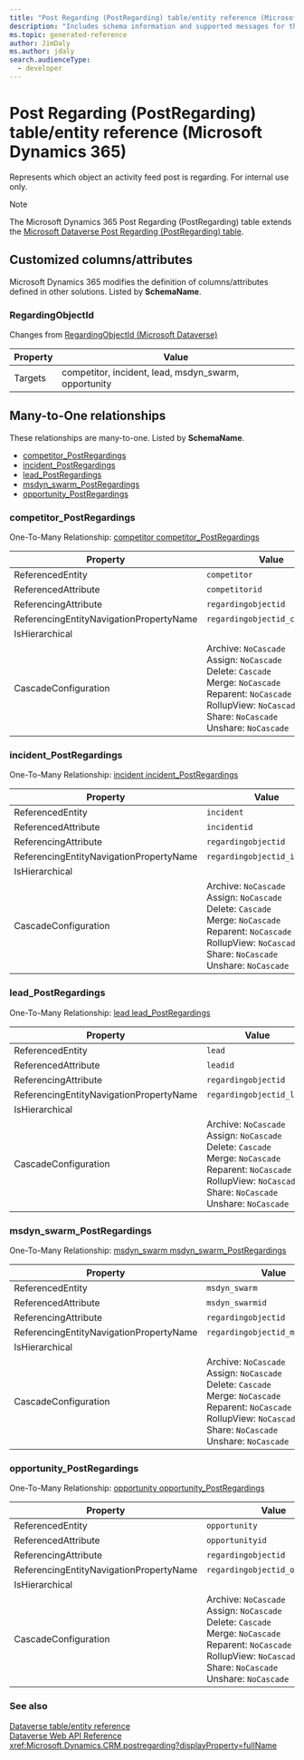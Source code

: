 ```yaml
---
title: "Post Regarding (PostRegarding) table/entity reference (Microsoft Dynamics 365)"
description: "Includes schema information and supported messages for the Post Regarding (PostRegarding) table/entity with Microsoft Dynamics 365."
ms.topic: generated-reference
author: JimDaly
ms.author: jdaly
search.audienceType: 
  - developer
---
```


# Post Regarding (PostRegarding) table/entity reference (Microsoft Dynamics 365)

Represents which object an activity feed post is regarding. For internal use only.

> [!NOTE]
> The Microsoft Dynamics 365 Post Regarding (PostRegarding) table extends the [Microsoft Dataverse Post Regarding (PostRegarding) table](/power-apps/developer/data-platform/reference/entities/postregarding).



## Customized columns/attributes

Microsoft Dynamics 365 modifies the definition of columns/attributes defined in other solutions. Listed by **SchemaName**.

### <a name="BKMK_RegardingObjectId"></a> RegardingObjectId

Changes from [RegardingObjectId (Microsoft Dataverse)](/power-apps/developer/data-platform/reference/entities/postregarding#BKMK_RegardingObjectId)

|Property|Value|
|---|---|
|Targets|competitor, incident, lead, msdyn_swarm, opportunity|


## Many-to-One relationships

These relationships are many-to-one. Listed by **SchemaName**.

- [competitor_PostRegardings](#BKMK_competitor_PostRegardings)
- [incident_PostRegardings](#BKMK_incident_PostRegardings)
- [lead_PostRegardings](#BKMK_lead_PostRegardings)
- [msdyn_swarm_PostRegardings](#BKMK_msdyn_swarm_PostRegardings)
- [opportunity_PostRegardings](#BKMK_opportunity_PostRegardings)

### <a name="BKMK_competitor_PostRegardings"></a> competitor_PostRegardings

One-To-Many Relationship: [competitor competitor_PostRegardings](competitor.md#BKMK_competitor_PostRegardings)

|Property|Value|
|---|---|
|ReferencedEntity|`competitor`|
|ReferencedAttribute|`competitorid`|
|ReferencingAttribute|`regardingobjectid`|
|ReferencingEntityNavigationPropertyName|`regardingobjectid_competitor`|
|IsHierarchical||
|CascadeConfiguration|Archive: `NoCascade`<br />Assign: `NoCascade`<br />Delete: `Cascade`<br />Merge: `NoCascade`<br />Reparent: `NoCascade`<br />RollupView: `NoCascade`<br />Share: `NoCascade`<br />Unshare: `NoCascade`|

### <a name="BKMK_incident_PostRegardings"></a> incident_PostRegardings

One-To-Many Relationship: [incident incident_PostRegardings](incident.md#BKMK_incident_PostRegardings)

|Property|Value|
|---|---|
|ReferencedEntity|`incident`|
|ReferencedAttribute|`incidentid`|
|ReferencingAttribute|`regardingobjectid`|
|ReferencingEntityNavigationPropertyName|`regardingobjectid_incident`|
|IsHierarchical||
|CascadeConfiguration|Archive: `NoCascade`<br />Assign: `NoCascade`<br />Delete: `Cascade`<br />Merge: `NoCascade`<br />Reparent: `NoCascade`<br />RollupView: `NoCascade`<br />Share: `NoCascade`<br />Unshare: `NoCascade`|

### <a name="BKMK_lead_PostRegardings"></a> lead_PostRegardings

One-To-Many Relationship: [lead lead_PostRegardings](lead.md#BKMK_lead_PostRegardings)

|Property|Value|
|---|---|
|ReferencedEntity|`lead`|
|ReferencedAttribute|`leadid`|
|ReferencingAttribute|`regardingobjectid`|
|ReferencingEntityNavigationPropertyName|`regardingobjectid_lead`|
|IsHierarchical||
|CascadeConfiguration|Archive: `NoCascade`<br />Assign: `NoCascade`<br />Delete: `Cascade`<br />Merge: `NoCascade`<br />Reparent: `NoCascade`<br />RollupView: `NoCascade`<br />Share: `NoCascade`<br />Unshare: `NoCascade`|

### <a name="BKMK_msdyn_swarm_PostRegardings"></a> msdyn_swarm_PostRegardings

One-To-Many Relationship: [msdyn_swarm msdyn_swarm_PostRegardings](msdyn_swarm.md#BKMK_msdyn_swarm_PostRegardings)

|Property|Value|
|---|---|
|ReferencedEntity|`msdyn_swarm`|
|ReferencedAttribute|`msdyn_swarmid`|
|ReferencingAttribute|`regardingobjectid`|
|ReferencingEntityNavigationPropertyName|`regardingobjectid_msdyn_swarm`|
|IsHierarchical||
|CascadeConfiguration|Archive: `NoCascade`<br />Assign: `NoCascade`<br />Delete: `Cascade`<br />Merge: `NoCascade`<br />Reparent: `NoCascade`<br />RollupView: `NoCascade`<br />Share: `NoCascade`<br />Unshare: `NoCascade`|

### <a name="BKMK_opportunity_PostRegardings"></a> opportunity_PostRegardings

One-To-Many Relationship: [opportunity opportunity_PostRegardings](opportunity.md#BKMK_opportunity_PostRegardings)

|Property|Value|
|---|---|
|ReferencedEntity|`opportunity`|
|ReferencedAttribute|`opportunityid`|
|ReferencingAttribute|`regardingobjectid`|
|ReferencingEntityNavigationPropertyName|`regardingobjectid_opportunity`|
|IsHierarchical||
|CascadeConfiguration|Archive: `NoCascade`<br />Assign: `NoCascade`<br />Delete: `Cascade`<br />Merge: `NoCascade`<br />Reparent: `NoCascade`<br />RollupView: `NoCascade`<br />Share: `NoCascade`<br />Unshare: `NoCascade`|



### See also

[Dataverse table/entity reference](/power-apps/developer/data-platform/reference/about-entity-reference)  
[Dataverse Web API Reference](/power-apps/developer/data-platform/webapi/reference/about)   
<xref:Microsoft.Dynamics.CRM.postregarding?displayProperty=fullName>
